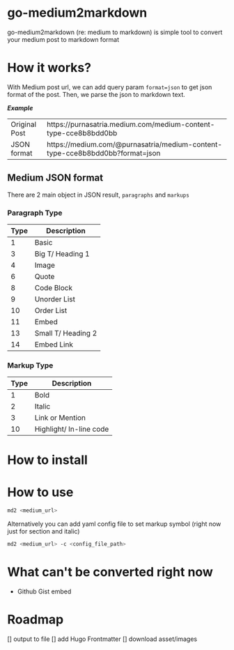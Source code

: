 # go-medium2markdown
go-medium2markdown (re: medium to markdown) is simple tool to convert your medium post to markdown format

# How it works?
With Medium post url, we can add query param `format=json` to get json format of the post. Then, we parse the json to markdown text.

***Example***
<table>
  <tr>
    <td>Original Post</td>
    <td>https://purnasatria.medium.com/medium-content-type-cce8b8bdd0bb</td>
  </tr>
  <tr>
    <td>JSON format</td>
    <td>https://medium.com/@purnasatria/medium-content-type-cce8b8bdd0bb?format=json</td>
  </tr>
</table>

## Medium JSON format
There are 2 main object in JSON result, `paragraphs` and `markups` 

### Paragraph Type
|Type|Description|
|---|---|
|1|Basic|
|3|Big T/ Heading 1|
|4|Image|
|6|Quote|
|8|Code Block|
|9|Unorder List|
|10|Order List|
|11|Embed|
|13|Small T/ Heading 2|
|14|Embed Link|

### Markup Type
|Type|Description|
|---|---|
|1|Bold|
|2|Italic|
|3|Link or Mention|
|10| Highlight/ In-line code|

# How to install

# How to use
```bash
md2 <medium_url>
```

Alternatively you can add yaml config file to set markup symbol (right now just for section and italic)
```bash
md2 <medium_url> -c <config_file_path>
```


# What can't be converted right now
- Github Gist embed

# Roadmap
[] output to file 
[] add Hugo Frontmatter
[] download asset/images


